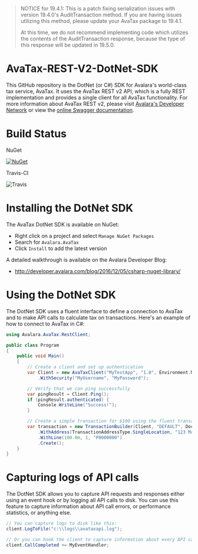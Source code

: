 > NOTICE for 19.4.1:  This is a patch fixing serialization issues with version 19.4.0's AuditTransaction method. If you are having issues utilizing this method, please update your AvaTax package to 19.4.1. 
>
>At this time, we do not recommend implementing code which utilizes the contents of the AuditTransaction response, because the type of this response will be updated in 19.5.0. 

# AvaTax-REST-V2-DotNet-SDK

This GitHub repository is the DotNet (or C#) SDK for Avalara's world-class tax service, AvaTax.  It uses the AvaTax REST v2 API, which is a fully REST implementation and provides a single client for all AvaTax functionality.  For more information about AvaTax REST v2, please visit [Avalara's Developer Network](http://developer.avalara.com/) or view the [online Swagger documentation](https://sandbox-rest.avatax.com/swagger/ui/index.html).

# Build Status

NuGet

[![NuGet](https://img.shields.io/nuget/v/Avalara.AvaTax.svg?style=plastic)](https://www.nuget.org/packages/Avalara.AvaTax/)

Travis-CI

![Travis](https://api.travis-ci.org/avadev/AvaTax-REST-V2-DotNet-SDK.svg?branch=master&style=plastic)

# Installing the DotNet SDK

The AvaTax DotNet SDK is available on NuGet:
* Right click on a project and select `Manage NuGet Packages`
* Search for `Avalara.AvaTax`
* Click `Install` to add the latest version

A detailed walkthrough is available on the Avalara Developer Blog:
* http://developer.avalara.com/blog/2016/12/05/csharp-nuget-library/

# Using the DotNet SDK

The DotNet SDK uses a fluent interface to define a connection to AvaTax and to make API calls to calculate tax on transactions.  Here's an example of how to connect to AvaTax in C#:

```csharp
using Avalara.AvaTax.RestClient;

public class Program
{
    public void Main()
    {
        // Create a client and set up authentication
        var Client = new AvaTaxClient("MyTestApp", "1.0", Environment.MachineName, AvaTaxEnvironment.Sandbox)
            .WithSecurity("MyUsername", "MyPassword");

        // Verify that we can ping successfully
        var pingResult = Client.Ping();
        if (pingResult.authenticated) {
            Console.WriteLine("Success!");
        }

        // Create a simple transaction for $100 using the fluent transaction builder
        var transaction = new TransactionBuilder(Client, "DEFAULT", DocumentType.SalesInvoice, "ABC")
            .WithAddress(TransactionAddressType.SingleLocation, "123 Main Street", null, null, "Irvine", "CA", "92615", "US")
            .WithLine(100.0m, 1, "P0000000")
            .Create();
    }
}

```

# Capturing logs of API calls

The DotNet SDK allows you to capture API requests and responses either using an event hook or by logging all API calls to disk.  You can use this feature to capture information about API call errors, or performance statistics, or anything else.

```csharp
// You can capture logs to disk like this:
client.LogToFile("c:\\logs\\avataxapi.log");

// Or you can hook the client to capture information about every API call like this:
client.CallCompleted += MyEventHandler;
```
